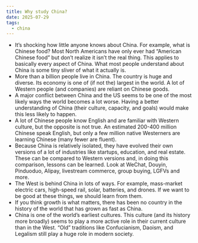 ```yaml
---
title: Why study China?
date: 2025-07-29
tags:
  - china
---
```

- It’s shocking how little anyone knows about China. For example, what is Chinese food? Most North Americans have only ever had “American Chinese food” but don’t realize it isn’t the real thing. This applies to basically every aspect of China. What most people understand about China is some tiny sliver of what it actually is.
- More than a billion people live in China. The country is huge and diverse. Its economy is one of (if not the) largest in the world. A lot of Western people (and companies) are reliant on Chinese goods.
- A major conflict between China and the US seems to be one of the most likely ways the world becomes a lot worse. Having a better understanding of China (their culture, capacity, and goals) would make this less likely to happen.
- A lot of Chinese people know English and are familiar with Western culture, but the opposite is not true. An estimated 200-400 million Chinese speak English, but only a few million native Westerners are learning Chinese (many fewer are fluent).
- Because China is relatively isolated, they have evolved their own versions of a lot of industries like startups, education, and real estate. These can be compared to Western versions and, in doing this comparison, lessons can be learned. Look at WeChat, Douyin, Pinduoduo, Alipay, livestream commerce, group buying, LGFVs and more.
- The West is behind China in lots of ways. For example, mass-market electric cars, high-speed rail, solar, batteries, and drones. If we want to be good at these things, we should learn from them.
- If you think growth is what matters, there has been no country in the history of the world that has grown as fast as China.
- China is one of the world’s earliest cultures. This culture (and its history more broadly) seems to play a more active role in their current culture than in the West. “Old” traditions like Confucianism, Daoism, and Legalism still play a huge role in modern society.